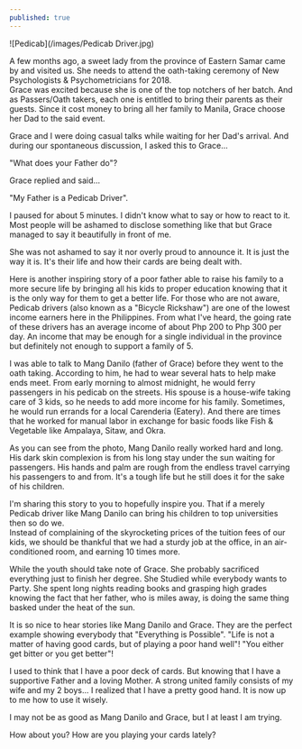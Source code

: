 ```yaml
---
published: true
---
```

![Pedicab](/images/Pedicab Driver.jpg)

A few months ago, a sweet lady from the province of Eastern Samar came by and visited us. She needs to attend the oath-taking ceremony of New Psychologists & Psychometricians for 2018.   
Grace was excited because she is one of the top notchers of her batch. And as Passers/Oath takers, each one is entitled to bring their parents as their guests.
Since it cost money to bring all her family to Manila, Grace choose her Dad to the said event.

Grace and I were doing casual talks while waiting for her Dad's arrival. And during our spontaneous discussion, I asked this to Grace...

"What does your Father do"?

Grace replied and said...

"My Father is a Pedicab Driver".

I paused for about 5 minutes. I didn't know what to say or how to react to it. 
Most people will be ashamed to disclose something like that but Grace managed to say it beautifully in front of me.

She was not ashamed to say it nor overly proud to announce it. It is just the way it is. It's their life and how their cards are being dealt with. 

Here is another inspiring story of a poor father able to raise his family to a more secure life by bringing all his kids to proper education knowing that it is the only way for them to get a better life. 
For those who are not aware, Pedicab drivers (also known as a "Bicycle Rickshaw") are one of the lowest income earners here in the Philippines. 
From what I've heard, the going rate of these drivers has an average income of about Php 200 to Php 300 per day. 
An income that may be enough for a single individual in the province but definitely not enough to support a family of 5. 

I was able to talk to Mang Danilo (father of Grace) before they went to the oath taking. 
According to him, he had to wear several hats to help make ends meet. From early morning to almost midnight, he would ferry passengers in his pedicab on the streets.
His spouse is a house-wife taking care of 3 kids, so he needs to add more income for his family. Sometimes, he would run errands for a local Carenderia (Eatery). 
And there are times that he worked for manual labor in exchange for basic foods like Fish & Vegetable like Ampalaya, Sitaw, and Okra. 

As you can see from the photo, Mang Danilo really worked hard and long. His dark skin complexion is from his long stay under the sun waiting for passengers. His hands and palm are rough from the endless travel carrying his passengers to and from. 
It's a tough life but he still does it for the sake of his children.

I'm sharing this story to you to hopefully inspire you. That if a merely Pedicab driver like Mang Danilo can bring his children to top universities then so do we.   
Instead of complaining of the skyrocketing prices of the tuition fees of our kids, we should be thankful that we had a sturdy job at the office, in an air-conditioned room, and earning 10 times more.

While the youth should take note of Grace. She probably sacrificed everything just to finish her degree. She Studied while everybody wants to Party. She spent long nights reading books and grasping high grades knowing the fact that her father, who is miles away, is doing the same thing basked under the heat of the sun. 

It is so nice to hear stories like Mang Danilo and Grace. They are the perfect example showing everybody that "Everything is Possible". 
"Life is not a matter of having good cards, but of playing a poor hand well"!
"You either get bitter or you get better"! 

I used to think that I have a poor deck of cards. But knowing that I have a supportive Father and a loving Mother. A strong united family consists of my wife and my 2 boys... I realized that I have a pretty good hand.
It is now up to me how to use it wisely.

I may not be as good as Mang Danilo and Grace, but I at least I am trying.

How about you? How are you playing your cards lately?
